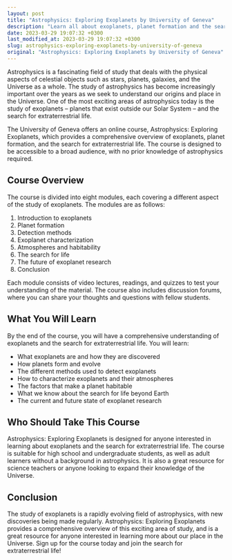 ```yaml
---
layout: post
title: "Astrophysics: Exploring Exoplanets by University of Geneva"
description: "Learn all about exoplanets, planet formation and the search for extraterrestrial life in the online course Astrophysics: Exploring Exoplanets by University of Geneva."
date: 2023-03-29 19:07:32 +0300
last_modified_at: 2023-03-29 19:07:32 +0300
slug: astrophysics-exploring-exoplanets-by-university-of-geneva
original: "Astrophysics: Exploring Exoplanets by University of Geneva"
---
```


Astrophysics is a fascinating field of study that deals with the physical aspects of celestial objects such as stars, planets, galaxies, and the Universe as a whole. The study of astrophysics has become increasingly important over the years as we seek to understand our origins and place in the Universe. One of the most exciting areas of astrophysics today is the study of exoplanets – planets that exist outside our Solar System – and the search for extraterrestrial life.

The University of Geneva offers an online course, Astrophysics: Exploring Exoplanets, which provides a comprehensive overview of exoplanets, planet formation, and the search for extraterrestrial life. The course is designed to be accessible to a broad audience, with no prior knowledge of astrophysics required.

## Course Overview

The course is divided into eight modules, each covering a different aspect of the study of exoplanets. The modules are as follows:

1. Introduction to exoplanets
2. Planet formation
3. Detection methods
4. Exoplanet characterization
5. Atmospheres and habitability
6. The search for life
7. The future of exoplanet research
8. Conclusion

Each module consists of video lectures, readings, and quizzes to test your understanding of the material. The course also includes discussion forums, where you can share your thoughts and questions with fellow students.

## What You Will Learn

By the end of the course, you will have a comprehensive understanding of exoplanets and the search for extraterrestrial life. You will learn:

- What exoplanets are and how they are discovered
- How planets form and evolve
- The different methods used to detect exoplanets
- How to characterize exoplanets and their atmospheres
- The factors that make a planet habitable
- What we know about the search for life beyond Earth
- The current and future state of exoplanet research

## Who Should Take This Course

Astrophysics: Exploring Exoplanets is designed for anyone interested in learning about exoplanets and the search for extraterrestrial life. The course is suitable for high school and undergraduate students, as well as adult learners without a background in astrophysics. It is also a great resource for science teachers or anyone looking to expand their knowledge of the Universe.

## Conclusion

The study of exoplanets is a rapidly evolving field of astrophysics, with new discoveries being made regularly. Astrophysics: Exploring Exoplanets provides a comprehensive overview of this exciting area of study, and is a great resource for anyone interested in learning more about our place in the Universe. Sign up for the course today and join the search for extraterrestrial life!